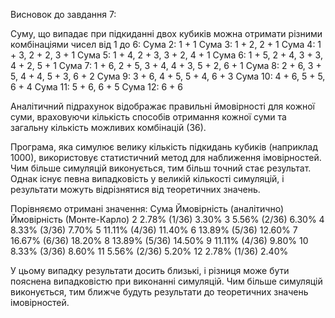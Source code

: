 Висновок до завдання 7:

Суму, що випадає  при підкиданні двох кубиків можна отримати різними комбінаціями чисел від 1 до 6:
Сума 2: 1 + 1
Сума 3: 1 + 2, 2 + 1
Сума 4: 1 + 3, 2 + 2, 3 + 1
Сума 5: 1 + 4, 2 + 3, 3 + 2, 4 + 1
Сума 6: 1 + 5, 2 + 4, 3 + 3, 4 + 2, 5 + 1
Сума 7: 1 + 6, 2 + 5, 3 + 4, 4 + 3, 5 + 2, 6 + 1
Сума 8: 2 + 6, 3 + 5, 4 + 4, 5 + 3, 6 + 2
Сума 9: 3 + 6, 4 + 5, 5 + 4, 6 + 3
Сума 10: 4 + 6, 5 + 5, 6 + 4
Сума 11: 5 + 6, 6 + 5
Сума 12: 6 + 6

Аналітичний підрахунок відображає правильні ймовірності для кожної суми, враховуючи кількість способів отримання кожної суми та загальну кількість можливих комбінацій (36).

Програма, яка симулює велику кількість підкидань кубиків (наприклад 1000), використовує статистичний метод для наближення імовірностей. Чим більше симуляцій виконується, тим більш точний стає результат. 
Однак існує певна випадковість у великій кількості симуляцій, і результати можуть відрізнятися від теоретичних значень.

Порівняємо отримані значення: 
Сума	Ймовірність (аналітично)	Ймовірність (Монте-Карло)
 2        2.78%  (1/36)	           3.30%
 3        5.56%  (2/36)	           6.30%
 4        8.33%  (3/36)	           7.70%
 5        11.11%  (4/36)	         11.40%
 6        13.89%  (5/36)	         12.60%
 7        16.67%  (6/36)	         18.20%
 8        13.89%  (5/36)	         14.50%
 9        11.11%  (4/36)	         9.80%
 10       8.33%  (3/36)	           8.60%
 11       5.56%  (2/36)	           5.20%
 12       2.78%  (1/36)	           2.40%

У цьому випадку результати досить близькі, і різниця може бути пояснена випадковістю при виконанні симуляцій. Чим більше симуляцій виконується, тим ближче будуть результати до теоретичних значень імовірностей.
 


